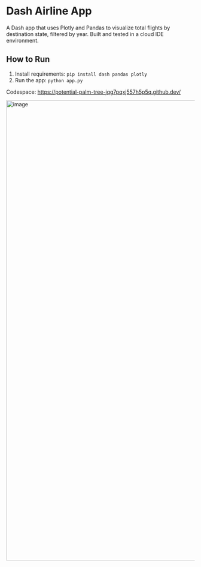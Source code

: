 # Dash Airline App

A Dash app that uses Plotly and Pandas to visualize total flights by destination state, filtered by year. Built and tested in a cloud IDE environment.

## How to Run

1. Install requirements: `pip install dash pandas plotly`
2. Run the app: `python app.py`


Codespace: https://potential-palm-tree-jqg7pqxj557h5p5q.github.dev/


<img width="1666" height="1226" alt="image" src="https://github.com/user-attachments/assets/ff09107f-c118-414b-9c95-b3de1efd8f9b" />
